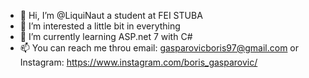 - 👋 Hi, I’m @LiquiNaut a student at FEI STUBA 
- 👀 I’m interested a little bit in everything
- 🌱 I’m currently learning ASP.net 7 with C#
- 📫 You can reach me throu email: gasparovicboris97@gmail.com or Instagram: https://www.instagram.com/boris_gasparovic/

<!---
LiquiNaut/LiquiNaut is a ✨ special ✨ repository because its `README.md` (this file) appears on your GitHub profile.
You can click the Preview link to take a look at your changes.
--->
